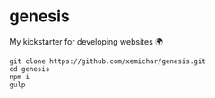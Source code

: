 # genesis

My kickstarter for developing websites :earth_africa:

```
git clone https://github.com/xemichar/genesis.git
cd genesis
npm i
gulp
```
